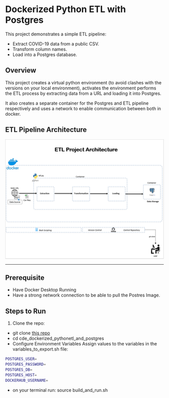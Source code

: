 # Dockerized Python ETL with Postgres

This project demonstrates a simple ETL pipeline:
- Extract COVID-19 data from a public CSV.
- Transform column names.
- Load into a Postgres database.

## Overview

This project creates a virtual python environment (to avoid clashes with the versions on your local environment), activates the environment performs the ETL process by extracting data from a URL and loading it into Postgres.

It also creates a separate container for the Postgres and ETL pipeline respectively and uses a network to enable communication between both in docker.

## ETL Pipeline Architecture
![ETL Pipeline Architecture](ETL_Architecture.png)

---

## Prerequisite
- Have Docker Desktop Running
- Have a strong network connection to be able to pull the Postres Image.

## Steps to Run

1. Clone the repo:
- git clone [this repo](https://github.com/gBEN1-bit/cde_dockerized_pythonetl_and_postgres.git)
- cd cde_dockerized_pythonetl_and_postgres
- Configure Environment Variables
Assign values to the variables in the variables_to_export.sh file:
```bash
POSTGRES_USER=
POSTGRES_PASSWORD=
POSTGRES_DB=
POSTGRES_HOST=
DOCKERHUB_USERNAME=
```
- on your terminal run: source build_and_run.sh